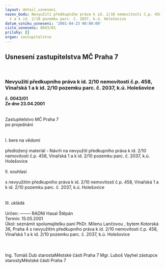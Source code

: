 ```yaml
---
layout: detail_usneseni
nazev_bodu: Nevyužití předkupního práva k id. 2/10 nemovitosti č.p. 458, Vinařská
  1 a k id. 2/10 pozemku parc. č. 2037, k.ú. Holešovice
datum_vzniku_usneseni: '2001-04-23 00:00:00'
cislo_usneseni: 0043/01
prilohy: []
organ: zastupitelstvo
---
```

<div id="ucUsn_pList" class="usn">
	<span><h2>Usnesení zastupitelstva MČ Praha 7 </h2>
<br></span><div class="standBody">
<span><h3>Nevyužití předkupního práva k id. 2/10 nemovitosti č.p. 458, Vinařská 1 a k id. 2/10 pozemku parc. č. 2037, k.ú. Holešovice</h3></span><div class="center">
		<strong>č. 0043/01</strong><br>
	</div>
<div class="center">
		<strong>Ze dne 23.04.2001</strong><br><br>
	</div>
<br>Zastupitelstvo MČ Praha 7<br>po projednání<br><br><br>I.	bere na vědomí<br><br> předložený materiál - Návrh na nevyužití předkupního práva k id. 2/10 nemovitosti č.p. 458, Vinařská 1 a k id. 2/10 pozemku parc. č. 2037, k.ú. Holešovice<br><br>II.	souhlasí <br><br>s nevyužitím předkupního práva k id. 2/10 nemovitosti č.p. 458, Vinařská 1 a k id. 2/10 pozemku parc. č. 2037, k.ú. Holešovice<br><br><br>III.	ukládá <br><br> Určen:	–––––	RADNI Hasal Štěpán<br>Termín: 15.05.2001<br>Úkol:	seznámit spolumajitelku paní PhDr. Milenu Lančovou , bytem Kotorská 36, Praha 4  s nevyužitím předkupního práva k id. 2/10 nemovitosti č.p. 458, Vinařská 1 a k id. 2/10 pozemku parc. č. 2037, k.ú. Holešovice<br> <br><br> 	<br>Ing. Tomáš Dub starostaMěstské části Praha 7	Mgr. Luboš Vayhel zástupce starostyMěstské části Praha 7<br>	<br><br>
</div>
</div>